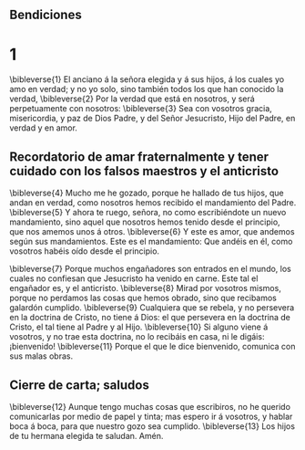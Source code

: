 ## Bendiciones
# 1 
\bibleverse{1} El anciano á la señora elegida y á sus hijos, á los cuales yo amo en verdad; y no yo solo, sino también todos los que han conocido la verdad, 
\bibleverse{2} Por la verdad que está en nosotros, y será perpetuamente con nosotros: 
\bibleverse{3} Sea con vosotros gracia, misericordia, y paz de Dios Padre, y del Señor Jesucristo, Hijo del Padre, en verdad y en amor.

## Recordatorio de amar fraternalmente y tener cuidado con los falsos maestros y el anticristo
 
\bibleverse{4} Mucho me he gozado, porque he hallado de tus hijos, que andan en verdad, como nosotros hemos recibido el mandamiento del Padre. 
\bibleverse{5} Y ahora te ruego, señora, no como escribiéndote un nuevo mandamiento, sino aquel que nosotros hemos tenido desde el principio, que nos amemos unos á otros. 
\bibleverse{6} Y este es amor, que andemos según sus mandamientos. Este es el mandamiento: Que andéis en él, como vosotros habéis oído desde el principio.

 
\bibleverse{7} Porque muchos engañadores son entrados en el mundo, los cuales no confiesan que Jesucristo ha venido en carne. Este tal el engañador es, y el anticristo. 
\bibleverse{8} Mirad por vosotros mismos, porque no perdamos las cosas que hemos obrado, sino que recibamos galardón cumplido. 
\bibleverse{9} Cualquiera que se rebela, y no persevera en la doctrina de Cristo, no tiene á Dios: el que persevera en la doctrina de Cristo, el tal tiene al Padre y al Hijo. 
\bibleverse{10} Si alguno viene á vosotros, y no trae esta doctrina, no lo recibáis en casa, ni le digáis: ¡bienvenido! 
\bibleverse{11} Porque el que le dice bienvenido, comunica con sus malas obras.

## Cierre de carta; saludos
 
\bibleverse{12} Aunque tengo muchas cosas que escribiros, no he querido comunicarlas por medio de papel y tinta; mas espero ir á vosotros, y hablar boca á boca, para que nuestro gozo sea cumplido. 
\bibleverse{13} Los hijos de tu hermana elegida te saludan. Amén. 